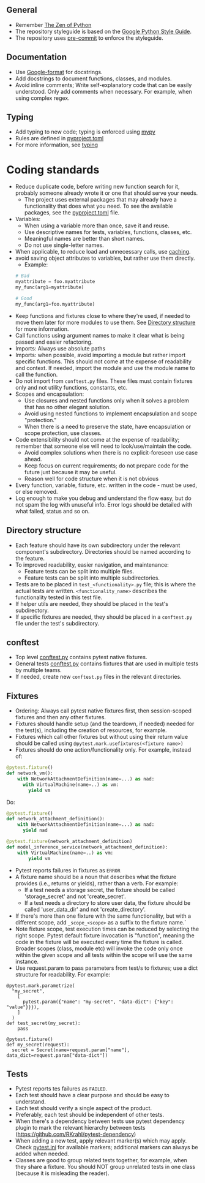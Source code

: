 ## General

- Remember [The Zen of Python](https://www.python.org/dev/peps/pep-0020/)
- The repository styleguide is based on the [Google Python Style Guide](https://google.github.io/styleguide/pyguide.html).
- The repository uses [pre-commit](https://pre-commit.com/) to enforce the styleguide.

## Documentation
- Use [Google-format](https://google.github.io/styleguide/pyguide.html#381-docstrings) for docstrings.
- Add docstrings to document functions, classes, and modules.
- Avoid inline comments; Write self-explanatory code that can be easily understood.
Only add comments when necessary. For example, when using complex regex.

## Typing
- Add typing to new code; typing is enforced using [mypy](https://mypy-lang.org/)
- Rules are defined in [pyproject.toml](../pyproject.toml#L10)
- For more information, see [typing](https://docs.python.org/3/library/typing.html)

# Coding standards
- Reduce duplicate code, before writing new function search for it, probably someone already wrote it or one that should serve your needs.
  - The project uses external packages that may already have a functionality that does what you need.
    To see the available packages, see the [pyproject.toml](../pyproject.toml) file.
- Variables:
  - When using a variable more than once, save it and reuse.
  - Use descriptive names for tests, variables, functions, classes, etc.
  - Meaningful names are better than short names.
  - Do not use single-letter names.
- When applicable, to reduce load and unnecessary calls, use [caching](https://docs.python.org/3/library/functools.html#functools.cache).
- avoid saving object attributes to variables, but rather use them directly.
  - Example:
  ```python
  # Bad
  myattribute = foo.myattribute
  my_func(arg1=myattribute)

  # Good
  my_func(arg1=foo.myattribute)
  ```
- Keep functions and fixtures close to where they're used, if needed to move them later for more modules to use them.  See [Directory structure](#directory-structure) for more information.
- Call functions using argument names to make it clear what is being passed and easier refactoring.
- Imports: Always use absolute paths
- Imports: when possible, avoid importing a module but rather import specific functions.  This should not come at the expense of readability and context.
  If needed, import the module and use the module name to call the function.
- Do not import from `conftest.py` files. These files must contain fixtures only and not utility functions, constants, etc.
- Scopes and encapsulation:
  - Use closures and nested functions only when it solves a problem that has no other elegant solution.
  - Avoid using nested functions to implement encapsulation and scope "protection."
  - When there is a need to preserve the state, have encapsulation or scope protection, use classes.
- Code extensibility should not come at the expense of readability; remember that someone else will need to look/use/maintain the code.
  - Avoid complex solutions when there is no explicit-foreseen use case ahead.
  - Keep focus on current requirements; do not prepare code for the future just because it may be useful.
  - Reason well for code structure when it is not obvious
- Every function, variable, fixture, etc. written in the code - must be used, or else removed.
- Log enough to make you debug and understand the flow easy, but do not spam the log with unuseful info.
    Error logs should be detailed with what failed, status and so on.

## Directory structure
- Each feature should have its own subdirectory under the relevant component's subdirectory. Directories should be named according to the feature.
- To improved readability, easier navigation, and maintenance:
  - Feature tests can be split into multiple files.
  - Feature tests can be split into multiple subdirectories.
- Tests are to be placed in `test_<functionality>.py` file; this is where the actual tests are written.
  `<functionality_name>` describes the functionality tested in this test file.
- If helper utils are needed, they should be placed in the test's subdirectory.
- If specific fixtures are needed, they should be placed in a `conftest.py` file under the test's subdirectory.

## conftest
- Top level [conftest.py](../conftest.py) contains pytest native fixtures.
- General tests [conftest.py](../tests/conftest.py) contains fixtures that are used in multiple tests by multiple teams.
- If needed, create new `conftest.py` files in the relevant directories.


## Fixtures
- Ordering: Always call pytest native fixtures first, then session-scoped fixtures and then any other fixtures.
- Fixtures should handle setup (and the teardown, if needed) needed for the test(s), including the creation of resources, for example.
- Fixtures which call other fixtures but without using their return value should be called using `@pytest.mark.usefixtures(<fixture name>)`
- Fixtures should do one action/functionality only.
For example, instead of:

```python
@pytest.fixture()
def network_vm():
    with NetworkAttachmentDefinition(name=...) as nad:
      with VirtualMachine(name=..) as vm:
        yield vm
```

Do:

```python
@pytest.fixture()
def network_attachment_definition():
    with NetworkAttachmentDefinition(name=...) as nad:
      yield nad

@pytest.fixture(network_attachment_definition)
def model_inference_service(network_attachment_definition):
    with VirtualMachine(name=..) as vm:
        yield vm

```

- Pytest reports failures in fixtures as `ERROR`
- A fixture name should be a noun that describes what the fixture provides (i.e., returns or yields), rather than a verb.
For example:
  - If a test needs a storage secret, the fixture should be called 'storage_secret' and not 'create_secret'.
  - If a test needs a directory to store user data, the fixture should be called 'user_data_dir' and not 'create_directory'.
- If there's more than one fixture with the same functionality, but with a different scope, add `_scope_<scope>` as a suffix to the fixture name.`
- Note fixture scope, test execution times can be reduced by selecting the right scope.
Pytest default fixture invocation is "function", meaning the code in the fixture will be executed every time the fixture is called.
Broader scopes (class, module etc) will invoke the code only once within the given scope and all tests within the scope will use the same instance.
- Use request.param to pass parameters from test/s to fixtures; use a dict structure for readability.  For example:

```code
@pytest.mark.parametrize(
  "my_secret",
    [
      pytest.param({"name": "my-secret", "data-dict": {"key": "value"}}}),
    ]
  )
def test_secret(my_secret):
    pass

@pytest.fixture()
def my_secret(request):
  secret = Secret(name=request.param["name"], data_dict=request.param["data-dict"])
```


## Tests
- Pytest reports tes failures as `FAILED`.
- Each test should have a clear purpose and should be easy to understand.
- Each test should verify a single aspect of the product.
- Preferably, each test should be independent of other tests.
- When there's a dependency between tests use pytest dependency plugin to mark the relevant hierarchy between tests (https://github.com/RKrahl/pytest-dependency)
- When adding a new test, apply relevant marker(s) which may apply.
  Check [pytest.ini](../pytest.ini) for available markers; additional markers can always be added when needed.
- Classes are good to group related tests together, for example, when they share a fixture.
  You should NOT group unrelated tests in one class (because it is misleading the reader).
